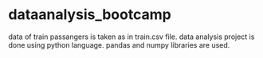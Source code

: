 # dataanalysis_bootcamp
data of train passangers is taken as in train.csv file.
data analysis project is done using python language.
pandas and numpy libraries are used.
